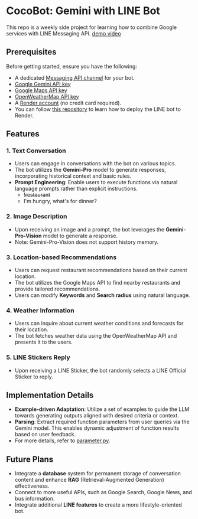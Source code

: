 # CocoBot: Gemini with LINE Bot

This repo is a weekly side project for learning how to combine Google services with  LINE Messaging API.
[demo video](https://drive.google.com/file/d/1uGDsA6SwURRst06lIKqHCf0U7uCbkg4s/view?usp=drive_link)
## Prerequisites
Before getting started, ensure you have the following:
- A dedicated [Messaging API channel](https://developers.line.biz/en/docs/messaging-api/getting-started/) for your bot.
- [Google Gemini API key](https://ai.google.dev/?gad_source=1&gclid=Cj0KCQjwwYSwBhDcARIsAOyL0fg2TKRmD0X3U-M9uM0aj5aWsmJOPDBpRare6pMc1oujvC9Z0wVHbKQaAi08EALw_wcB)
- [Google Maps API key](https://developers.google.com/maps?hl=zh-tw)
- [OpenWeatherMap API key](https://openweathermap.org/api)
- A [Render account](https://dashboard.render.com/register) (no credit card required).
- You can follow [this repository](https://github.com/haojiwu/line-bot-python-on-render) to learn how to deploy the LINE bot to Render.

## Features

### 1. Text Conversation
- Users can engage in conversations with the bot on various topics.
- The bot utilizes the **Gemini-Pro** model to generate responses, incorporating historical context and basic rules.
- **Prompt Engineering**: Enable users to execute functions via natural language prompts rather than explicit instructions.
    - ~~!restaurant~~ 
    - I'm hungry, what's for dinner?

### 2. Image Description
- Upon receiving an image and a prompt, the bot leverages the **Gemini-Pro-Vision** model to generate a response.
- Note: Gemini-Pro-Vision does not support history memory.

### 3. Location-based Recommendations
- Users can request restaurant recommendations based on their current location.
- The bot utilizes the Google Maps API to find nearby restaurants and provide tailored recommendations.
- Users can modify **Keywords** and **Search radius** using natural language.

### 4. Weather Information
- Users can inquire about current weather conditions and forecasts for their location.
- The bot fetches weather data using the OpenWeatherMap API and presents it to the users.

### 5. LINE Stickers Reply
- Upon receiving a LINE Sticker, the bot randomly selects a LINE Official Sticker to reply.

## Implementation Details
- **Example-driven Adaptation**: Utilize a set of examples to guide the LLM towards generating outputs aligned with desired criteria or context.
- **Parsing**: Extract required function parameters from user queries via the Gemini model. This enables dynamic adjustment of function results based on user feedback.
- For more details, refer to [parameter.py](https://github.com/KappaBarbarosa/CocoBot/blob/master/parameters.py).

## Future Plans
- Integrate a **database** system for permanent storage of conversation content and enhance **RAG** (Retrieval-Augmented Generation) effectiveness.
- Connect to more useful APIs, such as Google Search, Google News, and bus information.
- Integrate additional **LINE features** to create a more lifestyle-oriented bot.

